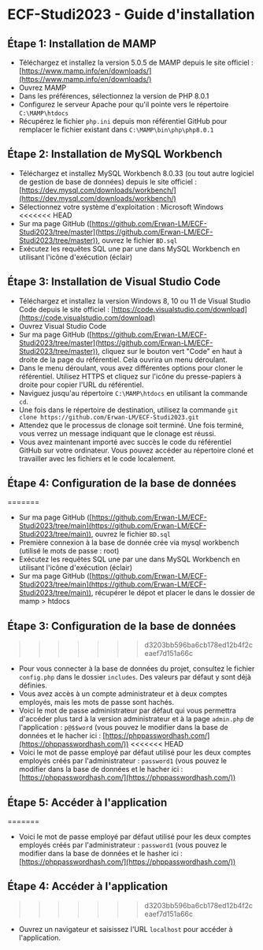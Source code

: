 # ECF-Studi2023 - Guide d'installation

## Étape 1: Installation de MAMP

- Téléchargez et installez la version 5.0.5 de MAMP depuis le site officiel : [https://www.mamp.info/en/downloads/](https://www.mamp.info/en/downloads/)
- Ouvrez MAMP
- Dans les préférences, sélectionnez la version de PHP 8.0.1
- Configurez le serveur Apache pour qu'il pointe vers le répertoire `C:\MAMP\htdocs`
- Récupérez le fichier `php.ini` depuis mon référentiel GitHub pour remplacer le fichier existant dans `C:\MAMP\bin\php\php8.0.1`

## Étape 2: Installation de MySQL Workbench

- Téléchargez et installez MySQL Workbench 8.0.33 (ou tout autre logiciel de gestion de base de données) depuis le site officiel : [https://dev.mysql.com/downloads/workbench/](https://dev.mysql.com/downloads/workbench/)
- Sélectionnez votre système d'exploitation : Microsoft Windows
<<<<<<< HEAD
- Sur ma page GitHub ([https://github.com/Erwan-LM/ECF-Studi2023/tree/master](https://github.com/Erwan-LM/ECF-Studi2023/tree/master)), ouvrez le fichier `BD.sql`
- Exécutez les requêtes SQL une par une dans MySQL Workbench en utilisant l'icône d'exécution (éclair)

## Étape 3: Installation de Visual Studio Code

- Téléchargez et installez la version Windows 8, 10 ou 11 de Visual Studio Code depuis le site officiel : [https://code.visualstudio.com/download](https://code.visualstudio.com/download)
- Ouvrez Visual Studio Code
- Sur ma page GitHub ([https://github.com/Erwan-LM/ECF-Studi2023/tree/master](https://github.com/Erwan-LM/ECF-Studi2023/tree/master)), cliquez sur le bouton vert "Code" en haut à droite de la page du référentiel. Cela ouvrira un menu déroulant.
- Dans le menu déroulant, vous avez différentes options pour cloner le référentiel. Utilisez HTTPS et cliquez sur l'icône du presse-papiers à droite pour copier l'URL du référentiel.
- Naviguez jusqu'au répertoire `C:\MAMP\htdocs` en utilisant la commande `cd`.
- Une fois dans le répertoire de destination, utilisez la commande `git clone https://github.com/Erwan-LM/ECF-Studi2023.git`
- Attendez que le processus de clonage soit terminé. Une fois terminé, vous verrez un message indiquant que le clonage est réussi.
- Vous avez maintenant importé avec succès le code du référentiel GitHub sur votre ordinateur. Vous pouvez accéder au répertoire cloné et travailler avec les fichiers et le code localement.

## Étape 4: Configuration de la base de données
=======
- Sur ma page GitHub ([https://github.com/Erwan-LM/ECF-Studi2023/tree/main](https://github.com/Erwan-LM/ECF-Studi2023/tree/main)), ouvrez le fichier `BD.sql`
- Première connexion à la base de donnée crée via mysql workbench (utilisé le mots de passe : root)
- Exécutez les requêtes SQL une par une dans MySQL Workbench en utilisant l'icône d'exécution (éclair)
- Sur ma page GitHub ([https://github.com/Erwan-LM/ECF-Studi2023/tree/main](https://github.com/Erwan-LM/ECF-Studi2023/tree/main)), récupérer le dépot et placer le dans le dossier de mamp > htdocs

## Étape 3: Configuration de la base de données
>>>>>>> d3203bb596ba6cb178ed12b4f2ceaef7d151a66c

- Pour vous connecter à la base de données du projet, consultez le fichier `config.php` dans le dossier `includes`. Des valeurs par défaut y sont déjà définies.
- Vous avez accès à un compte administrateur et à deux comptes employés, mais les mots de passe sont hachés.
- Voici le mot de passe administrateur par défaut qui vous permettra d'accéder plus tard à la version administrateur et à la page `admin.php` de l'application : `p@$$word` (vous pouvez le modifier dans la base de données et le hacher ici : [https://phppasswordhash.com/](https://phppasswordhash.com/))
<<<<<<< HEAD
- Voici le mot de passe employé par défaut utilisé pour les deux comptes employés créés par l'administrateur : `password1` (vous pouvez le modifier dans la base de données et le hacher ici : [https://phppasswordhash.com/](https://phppasswordhash.com/))

## Étape 5: Accéder à l'application
=======
- Voici le mot de passe employé par défaut utilisé pour les deux comptes employés créés par l'administrateur : `password1` (vous pouvez le modifier dans la base de données et le hasher ici : [https://phppasswordhash.com/](https://phppasswordhash.com/))

## Étape 4: Accéder à l'application
>>>>>>> d3203bb596ba6cb178ed12b4f2ceaef7d151a66c

- Ouvrez un navigateur et saisissez l'URL `localhost` pour accéder à l'application.

 
